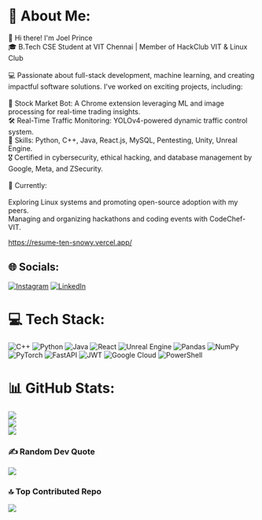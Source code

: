 # 💫 About Me:
👋 Hi there! I'm Joel Prince<br>🎓 B.Tech CSE Student at VIT Chennai | Member of HackClub VIT & Linux Club<br><br>💻 Passionate about full-stack development, machine learning, and creating impactful software solutions. I've worked on exciting projects, including:<br><br>🚀 Stock Market Bot: A Chrome extension leveraging ML and image processing for real-time trading insights.<br>🛠️ Real-Time Traffic Monitoring: YOLOv4-powered dynamic traffic control system.<br>📜 Skills: Python, C++, Java, React.js, MySQL, Pentesting, Unity, Unreal Engine.<br>🎖️ Certified in cybersecurity, ethical hacking, and database management by Google, Meta, and ZSecurity.<br><br>🌟 Currently:<br><br>Exploring Linux systems and promoting open-source adoption with my peers.<br>Managing and organizing hackathons and coding events with CodeChef-VIT.

https://resume-ten-snowy.vercel.app/


## 🌐 Socials:
[![Instagram](https://img.shields.io/badge/Instagram-%23E4405F.svg?logo=Instagram&logoColor=white)](https://instagram.com/jo3lprince) [![LinkedIn](https://img.shields.io/badge/LinkedIn-%230077B5.svg?logo=linkedin&logoColor=white)](https://www.linkedin.com/in/joel-prince-515378215/) 

# 💻 Tech Stack:
![C++](https://img.shields.io/badge/c++-%2300599C.svg?style=for-the-badge&logo=c%2B%2B&logoColor=white) ![Python](https://img.shields.io/badge/python-3670A0?style=for-the-badge&logo=python&logoColor=ffdd54) ![Java](https://img.shields.io/badge/java-%23ED8B00.svg?style=for-the-badge&logo=openjdk&logoColor=white) ![React](https://img.shields.io/badge/react-%2320232a.svg?style=for-the-badge&logo=react&logoColor=%2361DAFB) ![Unreal Engine](https://img.shields.io/badge/unrealengine-%23313131.svg?style=for-the-badge&logo=unrealengine&logoColor=white) ![Pandas](https://img.shields.io/badge/pandas-%23150458.svg?style=for-the-badge&logo=pandas&logoColor=white) ![NumPy](https://img.shields.io/badge/numpy-%23013243.svg?style=for-the-badge&logo=numpy&logoColor=white) ![PyTorch](https://img.shields.io/badge/PyTorch-%23EE4C2C.svg?style=for-the-badge&logo=PyTorch&logoColor=white) ![FastAPI](https://img.shields.io/badge/FastAPI-005571?style=for-the-badge&logo=fastapi) ![JWT](https://img.shields.io/badge/JWT-black?style=for-the-badge&logo=JSON%20web%20tokens) ![Google Cloud](https://img.shields.io/badge/GoogleCloud-%234285F4.svg?style=for-the-badge&logo=google-cloud&logoColor=white) ![PowerShell](https://img.shields.io/badge/PowerShell-%235391FE.svg?style=for-the-badge&logo=powershell&logoColor=white)
# 📊 GitHub Stats:
![](https://github-readme-stats.vercel.app/api?username=joelprince2601&theme=transparent&hide_border=false&include_all_commits=true&count_private=false)<br/>
![](https://github-readme-streak-stats.herokuapp.com/?user=joelprince2601&theme=transparent&hide_border=false)<br/>
![](https://github-readme-stats.vercel.app/api/top-langs/?username=joelprince2601&theme=transparent&hide_border=false&include_all_commits=true&count_private=false&layout=compact)


### ✍️ Random Dev Quote
![](https://quotes-github-readme.vercel.app/api?type=horizontal&theme=radical)

### 🔝 Top Contributed Repo
![](https://github-contributor-stats.vercel.app/api?username=joelprince2601&limit=5&theme=dark&combine_all_yearly_contributions=true)

